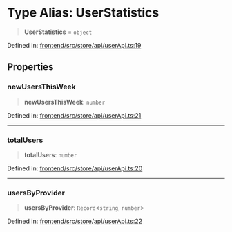 # Type Alias: UserStatistics

> **UserStatistics** = `object`

Defined in: [frontend/src/store/api/userApi.ts:19](https://github.com/lsendel/sass/blob/ca8b2b87627589617e0de57047e1f50d53e78078/frontend/src/store/api/userApi.ts#L19)

## Properties

### newUsersThisWeek

> **newUsersThisWeek**: `number`

Defined in: [frontend/src/store/api/userApi.ts:21](https://github.com/lsendel/sass/blob/ca8b2b87627589617e0de57047e1f50d53e78078/frontend/src/store/api/userApi.ts#L21)

***

### totalUsers

> **totalUsers**: `number`

Defined in: [frontend/src/store/api/userApi.ts:20](https://github.com/lsendel/sass/blob/ca8b2b87627589617e0de57047e1f50d53e78078/frontend/src/store/api/userApi.ts#L20)

***

### usersByProvider

> **usersByProvider**: `Record`\<`string`, `number`\>

Defined in: [frontend/src/store/api/userApi.ts:22](https://github.com/lsendel/sass/blob/ca8b2b87627589617e0de57047e1f50d53e78078/frontend/src/store/api/userApi.ts#L22)
